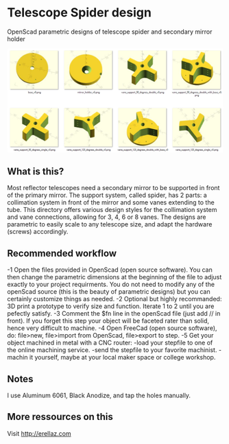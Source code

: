 # Telescope Spider design
OpenScad parametric designs of telescope spider and secondary mirror holder 

![Vanes styles](Vanes_styles.PNG)

## What is this?
Most reflector telescopes need a secondary mirror to be supported in front of the primary mirror. The support system, called spider, has 2 parts: a collimation system in front of the mirror and some vanes extending to the tube.
This directory offers various design styles for the collimation system and vane connections, allowing for 3, 4, 6 or 8 vanes.
The designs are parametric to easily scale to any telescope size, and adapt the hardware (screws) accordingly.

## Recommended workflow
-1 Open the files provided in OpenScad (open source software). You can then change the parametric dimensions at the beginning of the file to adjust exactly to your project requirments. You do not need to modify any of the openScad source (this is the beauty of parametric designs) but you can certainly customize things as needed.
-2 Optional but highly recommanded: 3D print a prototype to verify size and function. Iterate 1 to 2 until you are pefectly satisfy.
-3 Comment the $fn line in the openScad file (just add // in front). If you forget this step your object will be faceted rater than solid, hence very difficult to machine.
-4 Open FreeCad (open source software), do: file>new, file>import from OpenScad, file>export to step.
-5 Get your object machined in metal with a CNC router:
-load your stepfile to one of the online machining service.
-send the stepfile to your favorite machinist.
-machin it yourself, maybe at your local maker space or college workshop.

## Notes
I use Aluminum 6061, Black Anodize, and tap the holes manually.

## More ressources on this
Visit http://erellaz.com

